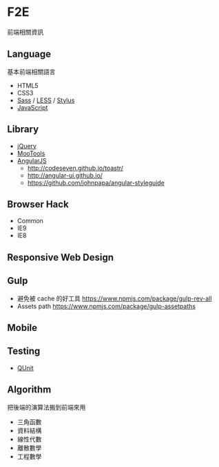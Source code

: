 # F2E

前端相關資訊

## Language

基本前端相關語言

* HTML5
* CSS3
* [Sass][sass] / [LESS][less] / [Stylus][stylus]
* [JavaScript][js]

## Library

* [jQuery](http://jquery.com/)
* [MooTools](http://mootools.net/)
* [AngularJS](https://angularjs.org/)
  + http://codeseven.github.io/toastr/
  + http://angular-ui.github.io/
  + https://github.com/johnpapa/angular-styleguide

## Browser Hack

* Common
* IE9
* IE8

## Responsive Web Design

## Gulp

* 避免被 cache 的好工具 https://www.npmjs.com/package/gulp-rev-all
* Assets path https://www.npmjs.com/package/gulp-assetpaths

## Mobile

## Testing

* [QUnit](http://qunitjs.com/)

## Algorithm

把後端的演算法搬到前端來用

* 三角函數
* 資料結構
* 線性代數
* 離散數學
* 工程數學

[sass]: http://sass-lang.com/
[less]: http://lesscss.org/
[stylus]: http://learnboost.github.io/stylus/
[js]: /pdl/javascript/README.md
